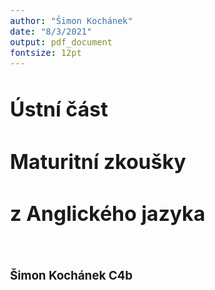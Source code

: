```yaml
---
author: "Šimon Kochánek"
date: "8/3/2021"
output: pdf_document
fontsize: 12pt
---
```


<style type="text/css">
body{
    font-size: 12pt;
}
</style>











# Ústní část
# Maturitní zkoušky 
# z Anglického jazyka
<br />

### 														Šimon Kochánek C4b

